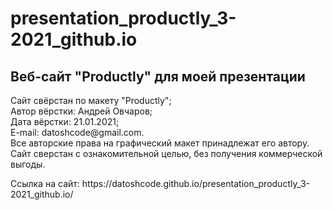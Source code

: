 # presentation_productly_3-2021_github.io

<h2>Веб-сайт "Productly" для моей презентации</h2>

<p>Сайт свёрстан по макету "Productly";<br>
Автор вёрстки: Андрей Овчаров;<br>
Дата вёрстки: 21.01.2021;<br>
E-mail: datoshcode@gmail.com.<br>
Все авторские права на графический макет принадлежат его автору.<br>
Сайт сверстан с ознакомительной целью, без получения коммерческой выгоды.</p>

<p> Ссылка на сайт:
https://datoshcode.github.io/presentation_productly_3-2021_github.io/
